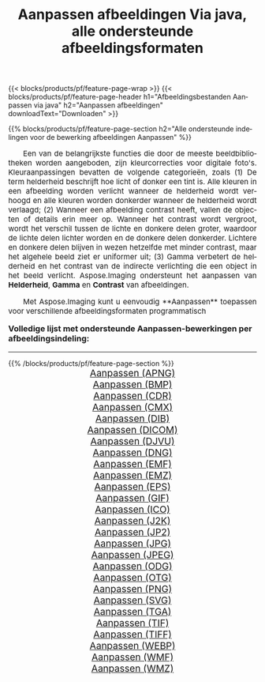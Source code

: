 ﻿---
title: Aanpassen afbeeldingen Via java, alle ondersteunde afbeeldingsformaten 
weight: 3920
url: /nl/java/adjust/ 
lang: nl
langdirlevel: 2
locales: zh-hans,ja,it,ru,de,es,fr,nl,id,lt,pl,pt,vi,tr,ko,zh-hant,ar,hi,th,sv,cs,uk,he
description: Met behulp van Aspose.Imaging kunt u eenvoudig Aanpassen afbeeldingen maken via java
---

{{< blocks/products/pf/feature-page-wrap >}}
{{< blocks/products/pf/feature-page-header h1="Afbeeldingsbestanden Aanpassen via java" h2="Aanpassen afbeeldingen" downloadText="Downloaden" >}}


{{% blocks/products/pf/feature-page-section  h2="Alle ondersteunde indelingen voor de bewerking afbeeldingen Aanpassen" %}}
<p align="justify" style="text-indent:2em;font-size:15px;">
Een van de belangrijkste functies die door de meeste beeldbibliotheken worden aangeboden, zijn kleurcorrecties voor digitale foto's. Kleuraanpassingen bevatten de volgende categorieën, zoals (1) De term helderheid beschrijft hoe licht of donker een tint is. Alle kleuren in een afbeelding worden verlicht wanneer de helderheid wordt verhoogd en alle kleuren worden donkerder wanneer de helderheid wordt verlaagd; (2) Wanneer een afbeelding contrast heeft, vallen de objecten of details erin meer op. Wanneer het contrast wordt vergroot, wordt het verschil tussen de lichte en donkere delen groter, waardoor de lichte delen lichter worden en de donkere delen donkerder. Lichtere en donkere delen blijven in wezen hetzelfde met minder contrast, maar het algehele beeld ziet er uniformer uit; (3) Gamma verbetert de helderheid en het contrast van de indirecte verlichting die een object in het beeld verlicht. Aspose.Imaging ondersteunt het aanpassen van <b>Helderheid</b>, <b>Gamma</b> en <b>Contrast</b> van afbeeldingen.
</p>
<p align="justify" style="text-indent:2em;font-size:15px;">
Met Aspose.Imaging kunt u eenvoudig **Aanpassen** toepassen voor verschillende afbeeldingsformaten programmatisch
</p>
<h3 style="margin-top:16px;">
Volledige lijst met ondersteunde Aanpassen-bewerkingen per afbeeldingsindeling:
</h3>
<hr/>
{{% /blocks/products/pf/feature-page-section %}}
<div class="container-fluid productfamilypage bg-gray">
    <div class="convertypes bg-gray agp-content section">
        <div class="container">
		<div class="row other-converters" style="gap: 10px;font-size: 19px;text-align:center;">
		    <div class='col-md-3 other-converter remove-lp remove-rp'><a href="/imaging/nl/java/adjust/apng/" style="padding:15px;">Aanpassen (APNG)</a></div><div class='col-md-3 other-converter remove-lp remove-rp'><a href="/imaging/nl/java/adjust/bmp/" style="padding:15px;">Aanpassen (BMP)</a></div><div class='col-md-3 other-converter remove-lp remove-rp'><a href="/imaging/nl/java/adjust/cdr/" style="padding:15px;">Aanpassen (CDR)</a></div><div class='col-md-3 other-converter remove-lp remove-rp'><a href="/imaging/nl/java/adjust/cmx/" style="padding:15px;">Aanpassen (CMX)</a></div><div class='col-md-3 other-converter remove-lp remove-rp'><a href="/imaging/nl/java/adjust/dib/" style="padding:15px;">Aanpassen (DIB)</a></div><div class='col-md-3 other-converter remove-lp remove-rp'><a href="/imaging/nl/java/adjust/dicom/" style="padding:15px;">Aanpassen (DICOM)</a></div><div class='col-md-3 other-converter remove-lp remove-rp'><a href="/imaging/nl/java/adjust/djvu/" style="padding:15px;">Aanpassen (DJVU)</a></div><div class='col-md-3 other-converter remove-lp remove-rp'><a href="/imaging/nl/java/adjust/dng/" style="padding:15px;">Aanpassen (DNG)</a></div><div class='col-md-3 other-converter remove-lp remove-rp'><a href="/imaging/nl/java/adjust/emf/" style="padding:15px;">Aanpassen (EMF)</a></div><div class='col-md-3 other-converter remove-lp remove-rp'><a href="/imaging/nl/java/adjust/emz/" style="padding:15px;">Aanpassen (EMZ)</a></div><div class='col-md-3 other-converter remove-lp remove-rp'><a href="/imaging/nl/java/adjust/eps/" style="padding:15px;">Aanpassen (EPS)</a></div><div class='col-md-3 other-converter remove-lp remove-rp'><a href="/imaging/nl/java/adjust/gif/" style="padding:15px;">Aanpassen (GIF)</a></div><div class='col-md-3 other-converter remove-lp remove-rp'><a href="/imaging/nl/java/adjust/ico/" style="padding:15px;">Aanpassen (ICO)</a></div><div class='col-md-3 other-converter remove-lp remove-rp'><a href="/imaging/nl/java/adjust/j2k/" style="padding:15px;">Aanpassen (J2K)</a></div><div class='col-md-3 other-converter remove-lp remove-rp'><a href="/imaging/nl/java/adjust/jp2/" style="padding:15px;">Aanpassen (JP2)</a></div><div class='col-md-3 other-converter remove-lp remove-rp'><a href="/imaging/nl/java/adjust/jpg/" style="padding:15px;">Aanpassen (JPG)</a></div><div class='col-md-3 other-converter remove-lp remove-rp'><a href="/imaging/nl/java/adjust/jpeg/" style="padding:15px;">Aanpassen (JPEG)</a></div><div class='col-md-3 other-converter remove-lp remove-rp'><a href="/imaging/nl/java/adjust/odg/" style="padding:15px;">Aanpassen (ODG)</a></div><div class='col-md-3 other-converter remove-lp remove-rp'><a href="/imaging/nl/java/adjust/otg/" style="padding:15px;">Aanpassen (OTG)</a></div><div class='col-md-3 other-converter remove-lp remove-rp'><a href="/imaging/nl/java/adjust/png/" style="padding:15px;">Aanpassen (PNG)</a></div><div class='col-md-3 other-converter remove-lp remove-rp'><a href="/imaging/nl/java/adjust/svg/" style="padding:15px;">Aanpassen (SVG)</a></div><div class='col-md-3 other-converter remove-lp remove-rp'><a href="/imaging/nl/java/adjust/tga/" style="padding:15px;">Aanpassen (TGA)</a></div><div class='col-md-3 other-converter remove-lp remove-rp'><a href="/imaging/nl/java/adjust/tif/" style="padding:15px;">Aanpassen (TIF)</a></div><div class='col-md-3 other-converter remove-lp remove-rp'><a href="/imaging/nl/java/adjust/tiff/" style="padding:15px;">Aanpassen (TIFF)</a></div><div class='col-md-3 other-converter remove-lp remove-rp'><a href="/imaging/nl/java/adjust/webp/" style="padding:15px;">Aanpassen (WEBP)</a></div><div class='col-md-3 other-converter remove-lp remove-rp'><a href="/imaging/nl/java/adjust/wmf/" style="padding:15px;">Aanpassen (WMF)</a></div><div class='col-md-3 other-converter remove-lp remove-rp'><a href="/imaging/nl/java/adjust/wmz/" style="padding:15px;">Aanpassen (WMZ)</a></div>
                </div>
        </div>
    </div>
</div>
<br/>
